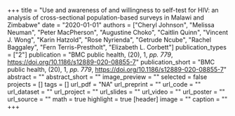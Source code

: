 +++
title = "Use and awareness of and willingness to self-test for HIV: an analysis of cross-sectional population-based surveys in Malawi and Zimbabwe"
date = "2020-01-01"
authors = ["Cheryl Johnson", "Melissa Neuman", "Peter MacPherson", "Augustine Choko", "Caitlin Quinn", "Vincent J. Wong", "Karin Hatzold", "Rose Nyrienda", "Getrude Ncube", "Rachel Baggaley", "Fern Terris-Prestholt", "Elizabeth L. Corbett"]
publication_types = ["2"]
publication = "BMC public health, (20), 1, _pp. 779_, https://doi.org/10.1186/s12889-020-08855-7"
publication_short = "BMC public health, (20), 1, _pp. 779_, https://doi.org/10.1186/s12889-020-08855-7"
abstract = ""
abstract_short = ""
image_preview = ""
selected = false
projects = []
tags = []
url_pdf = "NA"
url_preprint = ""
url_code = ""
url_dataset = ""
url_project = ""
url_slides = ""
url_video = ""
url_poster = ""
url_source = ""
math = true
highlight = true
[header]
image = ""
caption = ""
+++
